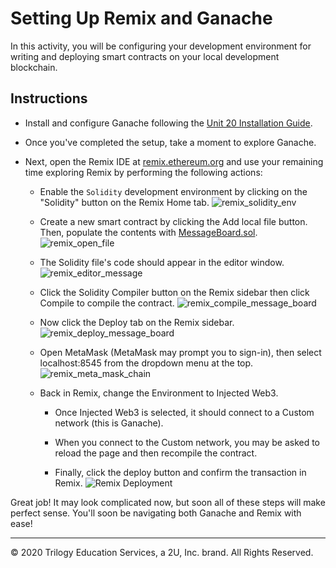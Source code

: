 # Setting Up Remix and Ganache

In this activity, you will be configuring your development environment for writing and deploying smart contracts on your local development blockchain.

## Instructions

* Install and configure Ganache following the [Unit 20 Installation Guide](../../../Supplemental/unit-20-install-guide.md).

* Once you've completed the setup, take a moment to explore Ganache.

* Next, open the Remix IDE at [remix.ethereum.org](https://remix.ethereum.org) and use your remaining time exploring Remix by performing the following actions:

    * Enable the `Solidity` development environment by clicking on the "Solidity" button on the Remix Home tab.
    ![remix_solidity_env](Images/remix_enable_solidity_env.gif)

    * Create a new smart contract by clicking the Add local file button. Then, populate the contents with [MessageBoard.sol](Resources/MessageBoard.sol).
    ![remix_open_file](Images/remix_open_file.png)

    * The Solidity file's code should appear in the editor window. 
    ![remix_editor_message](Images/remix_editor_message_board.png)

    * Click the Solidity Compiler button on the Remix sidebar then click Compile to compile the contract.
    ![remix_compile_message_board](Images/remix_compile_message_board.png)

    * Now click the Deploy tab on the Remix sidebar. 
    ![remix_deploy_message_board](Images/remix_deploy_message_board.png)

    * Open MetaMask (MetaMask may prompt you to sign-in), then select localhost:8545 from the dropdown menu at the top.
    ![remix_meta_mask_chain](Images/remix_meta_mask_chain.png)

    * Back in Remix, change the Environment to Injected Web3. 
      
        * Once Injected Web3 is selected, it should connect to a Custom network (this is Ganache). 
        
        * When you connect to the Custom network, you may be asked to reload the page and then recompile the contract.

        * Finally, click the deploy button and confirm the transaction in Remix.
    ![Remix Deployment](Images/remix_deploy.gif)

Great job! It may look complicated now, but soon all of these steps will make perfect sense. You'll soon be navigating both Ganache and Remix with ease!

---

© 2020 Trilogy Education Services, a 2U, Inc. brand. All Rights Reserved.
